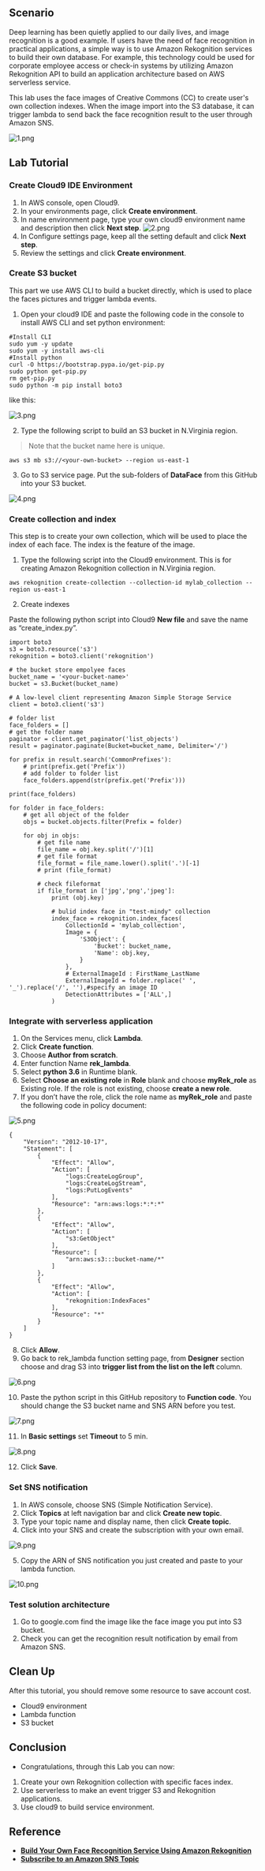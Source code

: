 ## Scenario    
Deep learning has been quietly applied to our daily lives, and image recognition is a good example. If users have the need of face recognition in practical applications, a simple way is to use Amazon Rekognition services to build their own database. For example, this technology could be used for corporate employee access or check-in systems by utilizing Amazon Rekognition API to build an application architecture based on AWS serverless service.

This lab uses the face images of Creative Commons (CC) to create user's own collection indexes. When the image import into the S3 database, it can trigger lambda to send back the face recognition result to the user through Amazon SNS.


![1.png](/img/1.png)


## Lab Tutorial

### Create Cloud9 IDE Environment

1. In AWS console, open Cloud9.
2. In your environments page, click **Create environment**.
3. In name environment page, type your own cloud9 environment name and description then click **Next step**.
![2.png](/img/2.png)
4. In Configure settings page, keep all the setting default and click **Next step**.
5. Review the settings and click **Create environment**.

### Create S3 bucket
This part we use AWS CLI to build a bucket directly, which is used to place the faces pictures and trigger lambda events.

1.    Open your cloud9 IDE and paste the following code in the console to install AWS CLI and set python environment:
```
#Install CLI
sudo yum -y update 
sudo yum -y install aws-cli
#Install python
curl -O https://bootstrap.pypa.io/get-pip.py 
sudo python get-pip.py
rm get-pip.py
sudo python -m pip install boto3
```

like this:

![3.png](/img/3.png)



2.    Type the following script to build an S3 bucket in N.Virginia region. 
> Note that the bucket name here is unique.
```
aws s3 mb s3://<your-own-bucket> --region us-east-1
```

3.    Go to S3 service page. Put the sub-folders of **DataFace** from this GitHub into your S3 bucket.

![4.png](/img/4.png)

### Create collection and index
This step is to create your own collection, which will be used to place the index of each face. The index is the feature of the image.

1.    Type the following script into the Cloud9 environment. This is for creating Amazon Rekognition collection in N.Virginia region.

```
aws rekognition create-collection --collection-id mylab_collection --region us-east-1 
```

2.    Create indexes

Paste the following python script into Cloud9 **New file** and save the name as “create_index.py”.
```
import boto3
s3 = boto3.resource('s3')
rekognition = boto3.client('rekognition')

# the bucket store empolyee faces
bucket_name = '<your-bucket-name>'
bucket = s3.Bucket(bucket_name)

# A low-level client representing Amazon Simple Storage Service
client = boto3.client('s3')

# folder list
face_folders = []
# get the folder name
paginator = client.get_paginator('list_objects')
result = paginator.paginate(Bucket=bucket_name, Delimiter='/')

for prefix in result.search('CommonPrefixes'):
    # print(prefix.get('Prefix'))
    # add folder to folder list
    face_folders.append(str(prefix.get('Prefix')))
    
print(face_folders)

for folder in face_folders:
    # get all object of the folder
    objs = bucket.objects.filter(Prefix = folder)

    for obj in objs:
        # get file name
        file_name = obj.key.split('/')[1]
        # get file format
        file_format = file_name.lower().split('.')[-1]
        # print (file_format)
        
        # check fileformat
        if file_format in ['jpg','png','jpeg']:
            print (obj.key)
            
            # bulid index face in "test-mindy" collection
            index_face = rekognition.index_faces(
                CollectionId = 'mylab_collection',
                Image = {
                    'S3Object': {
                        'Bucket': bucket_name,
                        'Name': obj.key,
                    }
                },
                # ExternalImageId : FirstName_LastName
                ExternalImageId = folder.replace(' ', '_').replace('/', ''),#specify an image ID
                DetectionAttributes = ['ALL',] 
            )
```


### Integrate with serverless application
1. On the Services menu, click **Lambda**.
2. Click **Create function**.
3. Choose **Author from scratch**.
4. Enter function Name **rek_lambda**.
5. Select **python 3.6** in Runtime blank.
6. Select **Choose an existing role** in **Role** blank and choose **myRek_role** as Existing role. If the role is not existing, choose **create a new role**.
7. If you don’t have the role, click the role name as **myRek_role** and paste the following code in policy document:

![5.png](/img/5.png)

```
{
    "Version": "2012-10-17",
    "Statement": [
        {
            "Effect": "Allow",
            "Action": [
                "logs:CreateLogGroup",
                "logs:CreateLogStream",
                "logs:PutLogEvents"
            ],
            "Resource": "arn:aws:logs:*:*:*"
        },
        {
            "Effect": "Allow",
            "Action": [
                "s3:GetObject"
            ],
            "Resource": [
                "arn:aws:s3:::bucket-name/*"
            ]
        },
        {
            "Effect": "Allow",
            "Action": [
                "rekognition:IndexFaces"
            ],
            "Resource": "*"
        }
    ]
}
```
8. Click **Allow**.
9. Go back to rek_lambda function setting page, from **Designer** section choose and drag S3 into **trigger list from the list on the left** column.

![6.png](/img/6.png)

10. Paste the python script in this GitHub repository to **Function code**. You should change the S3 bucket name and SNS ARN before you test.

![7.png](/img/7.png)

11. In **Basic settings** set **Timeout** to 5 min.

![8.png](/img/8.png)

12. Click **Save**.

### Set SNS notification
1.    In AWS console, choose SNS (Simple Notification Service).
2.    Click **Topics** at left navigation bar and click **Create new topic**.
3.    Type your topic name and display name, then click **Create topic**.
4.    Click into your SNS and create the subscription with your own email.

![9.png](/img/9.png)

5.    Copy the ARN of SNS notification you just created and paste to your lambda function.

![10.png](/img/10.png)

### Test solution architecture
1.    Go to google.com find the image like the face image you put into S3 bucket.
2.    Check you can get the recognition result notification by email from Amazon SNS.

## Clean Up
After this tutorial, you should remove some resource to save account cost.
* Cloud9 environment
* Lambda function
* S3 bucket

## Conclusion
* Congratulations, through this Lab you can now: 
1. Create your own Rekognition collection with specific faces index.
2. Use serverless to make an event trigger S3 and Rekognition applications.
3. Use cloud9 to build service environment.


## Reference
* [**Build Your Own Face Recognition Service Using Amazon Rekognition**](https://aws.amazon.com/tw/blogs/machine-learning/build-your-own-face-recognition-service-using-amazon-rekognition/)
* [**Subscribe to an Amazon SNS Topic**](https://docs.aws.amazon.com/sns/latest/dg/SubscribeTopic.html)

